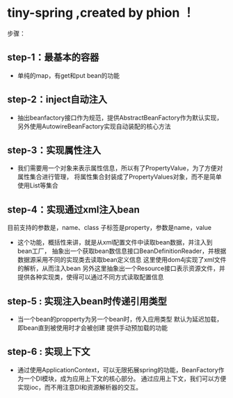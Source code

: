 tiny-spring ,created by phion ！
=====

步骤：

## step-1：最基本的容器

* 单纯的map，有get和put bean的功能


## step-2：inject自动注入

* 抽出beanfactory接口作为规范，提供AbstractBeanFactory作为默认实现，
另外使用AutowireBeanFactory实现自动装配的核心方法


## step-3：实现属性注入

* 我们需要用一个对象来表示属性信息，所以有了PropertyValue，为了方便对属性集合进行管理，
将属性集合封装成了PropertyValues对象，而不是简单使用List等集合


## step-4：实现通过xml注入bean

目前支持的参数是，name、class
子标签是property，参数是name，value

* 这个功能，概括性来讲，就是从xml配置文件中读取bean数据，并注入到bean工厂，
抽象出一个获取bean数信息接口BeanDefinitionReader，并根据数据源采用不同的实现类去读取bean定义信息
这里使用dom4j实现了xml文件的解析，从而注入bean
另外这里抽象出一个Resource接口表示资源文件，并提供各种实现类，使得可以通过不同方式读取配置信息


## step-5 : 实现注入bean时传递引用类型

* 当一个bean的propperty为另一个bean时，传入应用类型
默认为延迟加载，即bean直到被使用时才会被创建
提供手动预加载的功能

## step-6 : 实现上下文

* 通过使用ApplicationContext，可以无限拓展spring的功能，BeanFactory作为一个DI模块，成为应用上下文的核心部分。
通过应用上下文，我们可以方便实现ioc，而不用注意DI和资源解析器的交互。
